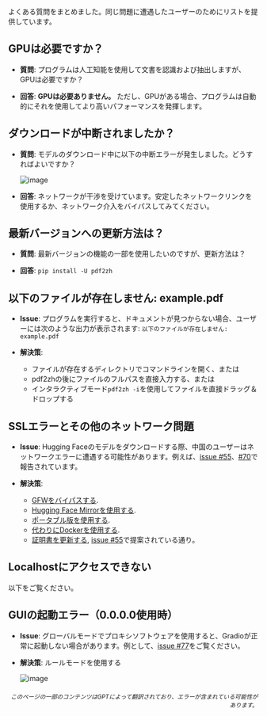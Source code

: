 よくある質問をまとめました。同じ問題に遭遇したユーザーのためにリストを提供しています。

## GPUは必要ですか？
- **質問**:
プログラムは人工知能を使用して文書を認識および抽出しますが、GPUは必要ですか？

- **回答**:
**GPUは必要ありません。** ただし、GPUがある場合、プログラムは自動的にそれを使用してより高いパフォーマンスを発揮します。

## ダウンロードが中断されましたか？
- **質問**:
モデルのダウンロード中に以下の中断エラーが発生しました。どうすればよいですか？

  ![image](https://github.com/user-attachments/assets/3c4eed44-3d9b-4e2f-a224-a58edca718c2)

- **回答**:
ネットワークが干渉を受けています。安定したネットワークリンクを使用するか、ネットワーク介入をバイパスしてみてください。

## 最新バージョンへの更新方法は？
- **質問**:
最新バージョンの機能の一部を使用したいのですが、更新方法は？

- **回答**:
`pip install -U pdf2zh`


## 以下のファイルが存在しません: example.pdf
- **Issue**:
プログラムを実行すると、ドキュメントが見つからない場合、ユーザーには次のような出力が表示されます: `以下のファイルが存在しません: example.pdf`

- **解決策**:
  - ファイルが存在するディレクトリでコマンドラインを開く、または
  - pdf2zhの後にファイルのフルパスを直接入力する、または
  - インタラクティブモード`pdf2zh -i`を使用してファイルを直接ドラッグ＆ドロップする


## SSLエラーとその他のネットワーク問題
- **Issue**:
Hugging Faceのモデルをダウンロードする際、中国のユーザーはネットワークエラーに遭遇する可能性があります。例えば、[issue #55](https://github.com/PDFMathTranslate/PDFMathTranslate-next/issues/55)、[#70](https://github.com/PDFMathTranslate/PDFMathTranslate-next/issues/70)で報告されています。

- **解決策**:
  - [GFWをバイパスする](https://github.com/clash-verge-rev/clash-verge-rev).
  - [Hugging Face Mirrorを使用する](https://hf-mirror.com/).
  - [ポータブル版を使用する](https://github.com/PDFMathTranslate/PDFMathTranslate-next?tab=readme-ov-file#method-ii-portable).
  - [代わりにDockerを使用する](https://github.com/PDFMathTranslate/PDFMathTranslate-next#docker).
  - [証明書を更新する](https://stackoverflow.com/questions/51925384/unable-to-get-local-issuer-certificate-when-using-requests), [issue #55](https://github.com/PDFMathTranslate/PDFMathTranslate-next/issues/55)で提案されている通り。

## Localhostにアクセスできない
以下をご覧ください。

## GUIの起動エラー（0.0.0.0使用時）
- **Issue**:
グローバルモードでプロキシソフトウェアを使用すると、Gradioが正常に起動しない場合があります。例として、[issue #77](https://github.com/PDFMathTranslate/PDFMathTranslate-next/issues/77)をご覧ください。

- **解決策**:
ルールモードを使用する

  ![image](https://github.com/user-attachments/assets/b1f2b16a-eb6a-4c03-995c-332ef1d82c96)

<div align="right"> 
<h6><small>このページの一部のコンテンツはGPTによって翻訳されており、エラーが含まれている可能性があります。</small></h6>